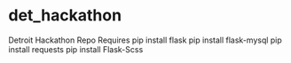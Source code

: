 # det_hackathon
Detroit Hackathon Repo
Requires
pip install flask
pip install flask-mysql
pip install requests
pip install Flask-Scss
